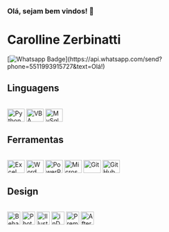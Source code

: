 ### Olá, sejam bem vindos! 👋

# Carolline Zerbinatti

<!--
- 🔭 I’m currently learning QA Tests Automated with Robot Framework
- 📫 How to reach me: Look at my social networks below
-->

[![Whatsapp Badge](https://img.shields.io/badge/-Whatsapp-4CA143?style=flat-square&labelColor=4CA143&logo=whatsapp&logoColor=white&link=https://api.whatsapp.com/send?phone=5511993915727&text=Olá!)](https://api.whatsapp.com/send?phone=5511993915727&text=Olá!)

<!--<div>
  <img 
       height="180em" 
       src="https://github-readme-stats.vercel.app/api?username=Carollinesz&show_icons=true&theme=great-gatsby&include_all_commits=true&count_private=true" />
  <img 
       height="180em" 
       src="https://github-readme-stats.vercel.app/api/top-langs/?username=Carollinesz&layout=compact&langs_count=8&theme=great-gatsby" />
</div>
-->

## Linguagens

<div style="display:inline-block"><br>
  <img align="center" alt="Python" title="Python" height="30" width="40" src="https://cdn.jsdelivr.net/gh/devicons/devicon/icons/python/python-original.svg" />
  <img align="center" alt="VBA" title="VBA" height="30" width="40" src="https://serkonda7.gallerycdn.vsassets.io/extensions/serkonda7/vscode-vba/0.9.0/1686121620796/Microsoft.VisualStudio.Services.Icons.Default" />
  <img align="center" alt="MySql" title="MySql" height="30" width="40" src="https://cdn.jsdelivr.net/gh/devicons/devicon/icons/mysql/mysql-original.svg" />
</div>

## Ferramentas

<div style="display:inline-block"><br>
   <img align="center" alt="Excel" title="Excel" height="30" width="40" src="https://img.icons8.com/?size=512&id=117561&format=png" />
  <img align="center" alt="Word" title="Word" height="30" width="40" src="https://img.icons8.com/?size=512&id=pGHcje298xSl&format=png" />
  <img align="center" alt="PowerPoint" title="PowerPoint" height="30" width="40" src="https://img.icons8.com/?size=512&id=ifP93G7BXUhU&format=png" />
  <img align="center" alt="MicrosoftTeams" title="MicrosoftTeams" height="30" width="40" src="https://img.icons8.com/?size=512&id=ysijIAssLaLs&format=png" />
  <img align="center" alt="Git" title="Git" height="30" width="40" src="https://cdn.jsdelivr.net/gh/devicons/devicon/icons/git/git-original.svg" />
  <img align="center" alt="GitHub" title="GitHub" height="30" width="40" src="https://cdn.jsdelivr.net/gh/devicons/devicon/icons/github/github-original.svg" />

## Design

<div style="display:inline-block; padding-right:3em"><br>
    <img align="center" alt="Behance" title="Behance" height="30" width="30" src="https://logopng.com.br/logos/behance-7.png" />
  <img align="center" alt="Photoshop" title="Photoshop" height="30" width="30" src="https://www.whodesigners.com.br/icones/png/Photoshop.png" />
  <img align="center" alt="Illustrator" title="Illustrator" height="30" width="30" src="https://www.whodesigners.com.br/icones/png/Illustrator.png" />
   <img align="center" alt="inDesign" title="inDesign" height="30" width="30" src="https://www.whodesigners.com.br/icones/png/InDesign.png" />
  <img align="center" alt="Premiere" title="Premiere" height="30" width="30" src="https://www.whodesigners.com.br/icones/png/Premiere.png" />
  <img align="center" alt="After Effects" title="After Effects" height="30" width="30" src="https://www.whodesigners.com.br/icones/png/After-Effects.png" />
</div>

##
<!-- ![Snake animation](https://github.com/leandroanunes/leandroanunes/blob/output/github-contribution-grid-snake.svg) --> 
